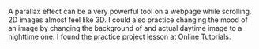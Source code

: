 A parallax effect can be a very powerful tool on a webpage while scrolling. 2D images almost feel like 3D. I could also practice changing the mood of an image by changing the background of and actual daytime image to a nighttime one. 
I found the practice project lesson at Online Tutorials.
